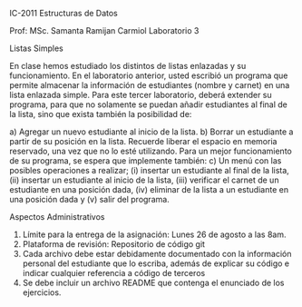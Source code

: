 IC-2011 Estructuras de Datos

Prof: MSc. Samanta Ramijan Carmiol
Laboratorio 3

Listas Simples

En clase hemos estudiado los distintos de listas enlazadas y su funcionamiento. En el
laboratorio anterior, usted escribió un programa que permite almacenar la información de
estudiantes (nombre y carnet) en una lista enlazada simple. Para este tercer laboratorio,
deberá extender su programa, para que no solamente se puedan añadir estudiantes al final
de la lista, sino que exista también la posibilidad de:

a) Agregar un nuevo estudiante al inicio de la lista.
b) Borrar un estudiante a partir de su posición en la lista. Recuerde liberar el espacio en
memoria reservado, una vez que no lo esté utilizando.
Para un mejor funcionamiento de su programa, se espera que implemente también:
c) Un menú con las posibles operaciones a realizar; (i) insertar un estudiante al final de
la lista, (ii) insertar un estudiante al inicio de la lista, (iii) verificar el carnet de un
estudiante en una posición dada, (iv) eliminar de la lista a un estudiante en una
posición dada y (v) salir del programa.

Aspectos Administrativos
1. Límite para la entrega de la asignación: Lunes 26 de agosto a las 8am.
2. Plataforma de revisión: Repositorio de código git
3. Cada archivo debe estar debidamente documentado con la información personal del
estudiante que lo escriba, además de explicar su código e indicar cualquier
referencia a código de terceros
4. Se debe incluir un archivo README que contenga el enunciado de los ejercicios.
